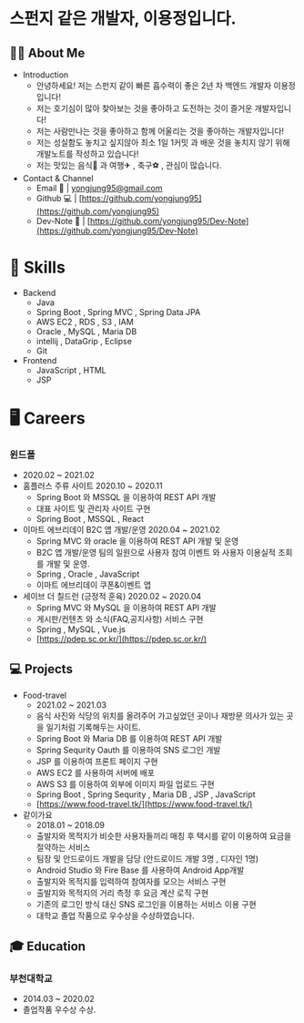 # 스펀지 같은 개발자, 이용정입니다.

## 🙆‍♂️ About Me

- Introduction
    - 안녕하세요! 저는 스펀지 같이 빠른 흡수력이 좋은 2년 차 백엔드 개발자 이용정입니다!
    - 저는 호기심이 많아 찾아보는 것을 좋아하고 도전하는 것이 즐거운 개발자입니다!
    - 저는 사람만나는 것을 좋아하고 함께 어울리는 것을 좋아하는 개발자입니다!
    - 저는 성실함도 놓치고 싶지않아 최소 1일 1커밋 과 배운 것을 놓치지 않기 위해 개발노트를 작성하고 있습니다!
    - 저는 맛있는 음식🍖 과 여행✈ , 축구⚽ , 관심이 많습니다.
- Contact & Channel
    - Email 💌  |  yongjung95@gmail.com
    - Github 💻  |   [https://github.com/yongjung95](https://github.com/yongjung95)
    - Dev-Note 📕  |  [https://github.com/yongjung95/Dev-Note](https://github.com/yongjung95/Dev-Note)

# 🔨 Skills

- Backend
    - Java
    - Spring Boot , Spring MVC , Spring Data JPA
    - AWS EC2 , RDS , S3 , IAM
    - Oracle , MySQL , Maria DB
    - intellij , DataGrip , Eclipse
    - Git
- Frontend
    - JavaScript , HTML
    - JSP

# 🖥 Careers

### 윈드폴

- 2020.02 ~ 2021.02
- 홈플러스 주류 사이트 2020.10 ~ 2020.11
    - Spring Boot 와 MSSQL 을 이용하여 REST API 개발
    - 대표 사이트 및 관리자 사이트 구현
    - Spring Boot , MSSQL , React
- 이마트 에브리데이 B2C 앱 개발/운영 2020.04 ~ 2021.02
    - Spring MVC 와 oracle 을 이용하여 REST API 개발 및 운영
    - B2C 앱 개발/운영 팀의 일원으로 사용자 참여 이벤트 와 사용자 이용실적 조회를 개발 및 운영.
    - Spring , Oracle , JavaScript
    - 이마트 에브리데이 쿠폰&이벤트 앱
- 세이브 더 칠드런 (긍정적 훈육) 2020.02 ~ 2020.04
    - Spring MVC 와 MySQL 을 이용하여 REST API 개발
    - 게시판/컨텐츠 와 소식(FAQ,공지사항) 서비스 구현
    - Spring , MySQL , Vue.js
    - [https://pdep.sc.or.kr/](https://pdep.sc.or.kr/)

## 💻 Projects

- Food-travel
    - 2021.02 ~ 2021.03
    - 음식 사진와 식당의 위치를 올려주어 가고싶었던 곳이나 재방문 의사가 있는 곳을 일기처럼 기록해두는 사이트.
    - Spring Boot 와 Maria DB 를 이용하여 REST API 개발
    - Spring Sequrity Oauth 를 이용하여 SNS 로그인 개발
    - JSP 를 이용하여 프론트 페이지 구현
    - AWS EC2 를 사용하여 서버에 배포
    - AWS S3 를 이용하여 외부에 이미지 파일 업로드 구현
    - Spring Boot , Spring Sequrity , Maria DB , JSP , JavaScript
    - [https://www.food-travel.tk/](https://www.food-travel.tk/)
- 같이가요
    - 2018.01 ~ 2018.09
    - 출발지와 목적지가 비슷한 사용자들끼리 매칭 후 택시를 같이 이용하여 요금을 절약하는 서비스
    - 팀장 및 안드로이드 개발을 담당 (안드로이드 개발 3명 , 디자인 1명)
    - Android Studio 와 Fire Base 를 사용하여 Android App개발
    - 출발지와 목적지를 입력하여 참여자를 모으는 서비스 구현
    - 출발지와 목적지의 거리 측정 후 요금 계산 로직 구현
    - 기존의 로그인 방식 대신 SNS 로그인을 이용하는 서비스 이용 구현
    - 대학교 졸업 작품으로 우수상을 수상하였습니다.

## 🎓 Education

### 부천대학교

- 2014.03 ~ 2020.02
- 졸업작품 우수상 수상.
